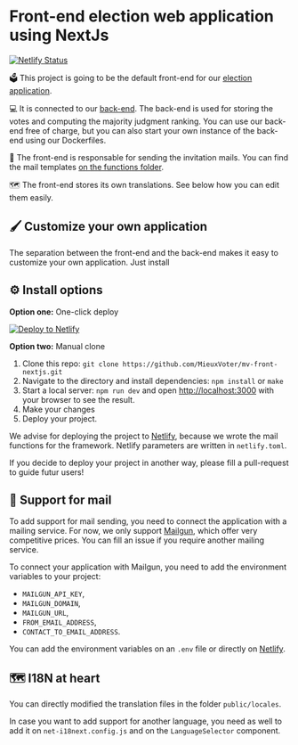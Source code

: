 # Front-end election web application using NextJs


[![Netlify Status](https://api.netlify.com/api/v1/badges/e5e19870-2d67-4082-973e-593f58c56f87/deploy-status)](https://app.netlify.com/sites/mv-front-react/deploys)


:ballot_box: This project is going to be the default front-end for our [election application](https://app.mieuxvoter.fr).

:computer: It is connected to our [back-end](https://github.com/MieuxVoter/mv-api-server-apiplatform). The back-end is used for storing the votes and computing the majority judgment ranking. You can use our back-end free of charge, but you can also start your own instance of the back-end using our Dockerfiles.

:incoming_envelope: The front-end is responsable for sending the invitation mails. You can find the mail templates [on the functions folder](./functions/send-invite-email).

:world_map: The front-end stores its own translations. See below how you can edit them easily.


## :paintbrush: Customize your own application

The separation between the front-end and the back-end makes it easy to customize your own application. Just install 



## :gear: Install options

**Option one:** One-click deploy

[![Deploy to Netlify](https://www.netlify.com/img/deploy/button.svg)](https://app.netlify.com/start/deploy?repository=https://github.com/MieuxVoter/mv-front-nextjs&utm_source=github)


**Option two:** Manual clone

1. Clone this repo: `git clone https://github.com/MieuxVoter/mv-front-nextjs.git`
2. Navigate to the directory and install dependencies: `npm install` or `make`
3. Start a local server: `npm run dev`  and open [http://localhost:3000](http://localhost:3000) with your browser to see the result.
4. Make your changes
5. Deploy your project.

We advise for deploying the project to [Netlify](https://netlify.com), because we wrote the mail functions for the framework. Netlify parameters are written in `netlify.toml`.

If you decide to deploy your project in another way, please fill a pull-request to guide futur users!

## :incoming_envelope: Support for mail

To add support for mail sending, you need to connect the application with a mailing service. For now, we only support [Mailgun](mailgun.com), which offer very competitive prices. You can fill an issue if you require another mailing service.

To connect your application with Mailgun, you need to add the environment variables to your project:
  
- `MAILGUN_API_KEY`,
- `MAILGUN_DOMAIN`,
- `MAILGUN_URL`,
- `FROM_EMAIL_ADDRESS`,
- `CONTACT_TO_EMAIL_ADDRESS`.

You can add the environment variables on an `.env` file or directly on [Netlify](https://docs.netlify.com/configure-builds/environment-variables/).


## :world_map: I18N at heart

You can directly modified the translation files in the folder `public/locales`.

In case you want to add support for another language, you need as well to add it on `net-i18next.config.js` and on the `LanguageSelector` component.

